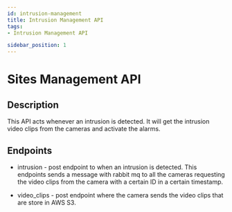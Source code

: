 ```yaml
---
id: intrusion-management
title: Intrusion Management API
tags:
- Intrusion Management API

sidebar_position: 1
---
```

# Sites Management API

## Description
This API acts whenever an intrusion is detected. It will get the intrusion video clips from the cameras and activate the alarms.
 


## Endpoints

- intrusion - post endpoint to when an intrusion is detected. This endpoints sends a message with rabbit mq to all the cameras requesting the video clips from the camera with a certain ID in a certain timestamp.

- video_clips - post endpoint where the camera sends the video clips that are store in AWS S3.


